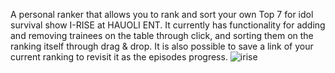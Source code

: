 A personal ranker that allows you to rank and sort your own Top 7 for idol survival show I-RISE at HAUOLI ENT. It currently has functionality for adding and removing trainees on the table through click, and sorting them on the ranking itself through drag & drop. It is also possible to save a link of your current ranking to revisit it as the episodes progress. 
![irise](https://github.com/Sarahfrhenh/GC999/assets/97817102/ed5425cc-43df-4f32-9d47-b82d9efe022c)
